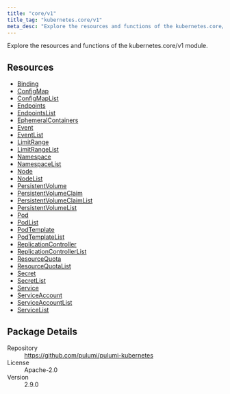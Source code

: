 ```yaml
---
title: "core/v1"
title_tag: "kubernetes.core/v1"
meta_desc: "Explore the resources and functions of the kubernetes.core/v1 module."
---
```


<!-- WARNING: this file was generated by Pulumi Docs Generator. -->
<!-- Do not edit by hand unless you're certain you know what you are doing! -->

Explore the resources and functions of the kubernetes.core/v1 module.

<h2 id="resources">Resources</h2>
<ul class="api">
    <li><a href="binding" title="Binding"><span class="symbol resource"></span>Binding</a></li>
    <li><a href="configmap" title="ConfigMap"><span class="symbol resource"></span>ConfigMap</a></li>
    <li><a href="configmaplist" title="ConfigMapList"><span class="symbol resource"></span>ConfigMapList</a></li>
    <li><a href="endpoints" title="Endpoints"><span class="symbol resource"></span>Endpoints</a></li>
    <li><a href="endpointslist" title="EndpointsList"><span class="symbol resource"></span>EndpointsList</a></li>
    <li><a href="ephemeralcontainers" title="EphemeralContainers"><span class="symbol resource"></span>EphemeralContainers</a></li>
    <li><a href="event" title="Event"><span class="symbol resource"></span>Event</a></li>
    <li><a href="eventlist" title="EventList"><span class="symbol resource"></span>EventList</a></li>
    <li><a href="limitrange" title="LimitRange"><span class="symbol resource"></span>LimitRange</a></li>
    <li><a href="limitrangelist" title="LimitRangeList"><span class="symbol resource"></span>LimitRangeList</a></li>
    <li><a href="namespace" title="Namespace"><span class="symbol resource"></span>Namespace</a></li>
    <li><a href="namespacelist" title="NamespaceList"><span class="symbol resource"></span>NamespaceList</a></li>
    <li><a href="node" title="Node"><span class="symbol resource"></span>Node</a></li>
    <li><a href="nodelist" title="NodeList"><span class="symbol resource"></span>NodeList</a></li>
    <li><a href="persistentvolume" title="PersistentVolume"><span class="symbol resource"></span>PersistentVolume</a></li>
    <li><a href="persistentvolumeclaim" title="PersistentVolumeClaim"><span class="symbol resource"></span>PersistentVolumeClaim</a></li>
    <li><a href="persistentvolumeclaimlist" title="PersistentVolumeClaimList"><span class="symbol resource"></span>PersistentVolumeClaimList</a></li>
    <li><a href="persistentvolumelist" title="PersistentVolumeList"><span class="symbol resource"></span>PersistentVolumeList</a></li>
    <li><a href="pod" title="Pod"><span class="symbol resource"></span>Pod</a></li>
    <li><a href="podlist" title="PodList"><span class="symbol resource"></span>PodList</a></li>
    <li><a href="podtemplate" title="PodTemplate"><span class="symbol resource"></span>PodTemplate</a></li>
    <li><a href="podtemplatelist" title="PodTemplateList"><span class="symbol resource"></span>PodTemplateList</a></li>
    <li><a href="replicationcontroller" title="ReplicationController"><span class="symbol resource"></span>ReplicationController</a></li>
    <li><a href="replicationcontrollerlist" title="ReplicationControllerList"><span class="symbol resource"></span>ReplicationControllerList</a></li>
    <li><a href="resourcequota" title="ResourceQuota"><span class="symbol resource"></span>ResourceQuota</a></li>
    <li><a href="resourcequotalist" title="ResourceQuotaList"><span class="symbol resource"></span>ResourceQuotaList</a></li>
    <li><a href="secret" title="Secret"><span class="symbol resource"></span>Secret</a></li>
    <li><a href="secretlist" title="SecretList"><span class="symbol resource"></span>SecretList</a></li>
    <li><a href="service" title="Service"><span class="symbol resource"></span>Service</a></li>
    <li><a href="serviceaccount" title="ServiceAccount"><span class="symbol resource"></span>ServiceAccount</a></li>
    <li><a href="serviceaccountlist" title="ServiceAccountList"><span class="symbol resource"></span>ServiceAccountList</a></li>
    <li><a href="servicelist" title="ServiceList"><span class="symbol resource"></span>ServiceList</a></li>
</ul>

<h2 id="package-details">Package Details</h2>
<dl class="package-details">
	<dt>Repository</dt>
	<dd><a href="https://github.com/pulumi/pulumi-kubernetes">https://github.com/pulumi/pulumi-kubernetes</a></dd>
	<dt>License</dt>
	<dd>Apache-2.0</dd>
	<dt>Version</dt>
	<dd>2.9.0</dd>
</dl>

